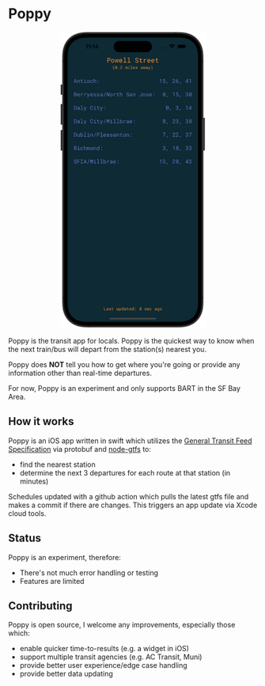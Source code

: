 # Poppy

<p align="center">
  <img src="Shared/Resources/example_screenshot.png" height="600"/>
</p>

Poppy is the transit app for locals. Poppy is the quickest way to know when the next train/bus will depart from the station(s) nearest you.

Poppy does **NOT** tell you how to get where you're going or provide any information other than real-time departures.

For now, Poppy is an experiment and only supports BART in the SF Bay Area.

## How it works

Poppy is an iOS app written in swift which utilizes the [General Transit Feed Specification](https://gtfs.org) via protobuf and  [node-gtfs](https://github.com/BlinkTagInc/node-gtfs) to:

- find the nearest station
- determine the next 3 departures for each route at that station (in minutes)

Schedules updated with a github action which pulls the latest gtfs file and makes a commit if there are changes. This triggers an
app update via Xcode cloud tools.

## Status
Poppy is an experiment, therefore:
- There's not much error handling or testing
- Features are limited

## Contributing

Poppy is open source, I welcome any improvements, especially those which:

- enable quicker time-to-results (e.g. a widget in iOS)
- support multiple transit agencies (e.g. AC Transit, Muni)
- provide better user experience/edge case handling
- provide better data updating
